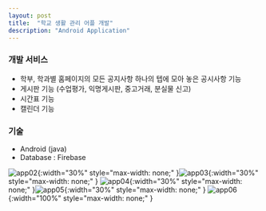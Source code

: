 ```yaml
---
layout: post
title:  "학교 생활 관리 어플 개발"
description: "Android Application"
---
```

### 개발 서비스
- 학부, 학과별 홈페이지의 모든 공지사항 하나의 텝에 모아 놓은 공시사항 기능
- 게시판 기능 (수업평가, 익명게시판, 중고거래, 분실물 신고)
- 시간표 기능
- 캘린더 기능

### 기술
- Android (java)
- Database : Firebase

![app02](/assets/image/schoolApp/app_02.JPG){:width="30%" style="max-width: none;" }![app03](/assets/image/schoolApp/app_03.JPG){:width="30%" style="max-width: none;" }
![app04](/assets/image/schoolApp/app_04.JPG){:width="30%" style="max-width: none;" }![app05](/assets/image/schoolApp/app_05.JPG){:width="30%" style="max-width: none;" }
![app06](/assets/image/schoolApp/app_06.png){:width="100%" style="max-width: none;" }